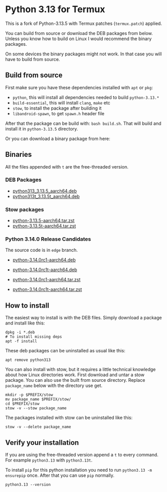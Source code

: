 # Python 3.13 for Termux

This is a fork of Python-3.13.5 with Termux patches (`termux.patch`) applied.

You can build from source or download the DEB packages from below. Unless you know how to build on Linux I would recommend the binary packages.

On some devices the binary packages might not work. In that case you will have to build from source.

## Build from source

First make sure you have these dependencies installed with `apt` or `pkg`:

 - `python`, this will install all dependencies needed to build `python-3.13.*`
 - `build-essential`, this will install `clang`, `make` etc
 - `stow`, to install the package after building it
 - `libandroid-spawn`, to get `spawn.h` header file

After that the package can be build with: `bash build.sh`. That will build and install it in `python-3.13.5` directory.

Or you can download a binary package from here:

## Binaries

All the files appended with `t` are the free-threaded version.

### DEB Packages

 - [python313_3.13.5_aarch64.deb](https://public.8018985.xyz/python313_3.13.5_aarch64.deb)
 - [python313t_3.13.5t_aarch64.deb](https://public.8018985.xyz/python313t_3.13.5t_aarch64.deb)

### Stow packages

 - [python-3.13.5-aarch64.tar.zst](https://public.8018985.xyz/python-3.13.5-aarch64.tar.zst)
 - [python-3.13.5t-aarch64.tar.zst](https://public.8018985.xyz/python-3.13.5t-aarch64.tar.zst)

### Python 3.14.0 Release Candidates

The source code is in `edge` branch.

 - [python-3.14.0rc1-aarch64.deb](https://public.8018985.xyz/python-3.14.0rc1-aarch64.deb)
 - [python-3.14.0rc1t-aarch64.deb](https://public.8018985.xyz/python-3.14.0rc1t-aarch64.deb)

 - [python-3.14.0rc1-aarch64.tar.zst](https://public.8018985.xyz/python-3.14.0rc1-aarch64.tar.zst)
 - [python-3.14.0rc1t-aarch64.tar.zst](https://public.8018985.xyz/python-3.14.0rc1t-aarch64.tar.zst)

## How to install

The easiest way to install is with the DEB files. Simply download a package and install like this:

```
dpkg -i *.deb
# To install missing deps
apt -f install
```

These deb packages can be uninstalled as usual like this:

```
apt remove python313
```

You can also install with stow, but it requires a little technical knowledge about how Linux directories work. First download and untar a stow package. You can also use the built from source directory. Replace `package_name` below with the directory use get.

```
mkdir -p $PREFIX/stow
mv package_name $PREFIX/stow/
cd $PREFIX/stow
stow -v --stow package_name
```

The packages installed with stow can be uninstalled like this:

```
stow -v --delete package_name
```

## Verify your installation

If you are using the free-threaded version append a `t` to every command. For example `python3.13` with `python3.13t`.

To install `pip` for this python installation you need to run `python3.13 -m ensurepip` once. After that you can use `pip` normally.

```
python3.13 --version
```

